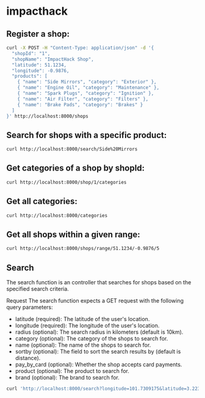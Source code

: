 # impacthack

## Register a shop:

```bash
curl -X POST -H "Content-Type: application/json" -d '{
  "shopId": "1",
  "shopName": "ImpactHack Shop",
  "latitude": 51.1234,
  "longitude": -0.9876,
  "products": [
    { "name": "Side Mirrors", "category": "Exterior" },
    { "name": "Engine Oil", "category": "Maintenance" },
    { "name": "Spark Plugs", "category": "Ignition" },
    { "name": "Air Filter", "category": "Filters" },
    { "name": "Brake Pads", "category": "Brakes" }
  ]
}' http://localhost:8000/shops
```

## Search for shops with a specific product:

```bash
curl http://localhost:8000/search/Side%20Mirrors
```

## Get categories of a shop by shopId:

```bash
curl http://localhost:8000/shop/1/categories
```

## Get all categories:

```bash
curl http://localhost:8000/categories
```

## Get all shops within a given range:

```bash
curl http://localhost:8000/shops/range/51.1234/-0.9876/5
```


## Search

The search function is an controller that searches for shops based on the specified search criteria.

Request
The search function expects a GET request with the following query parameters:

- latitude (required): The latitude of the user's location.
- longitude (required): The longitude of the user's location.
- radius (optional): The search radius in kilometers (default is 10km).
- category (optional): The category of the shops to search for.
- name (optional): The name of the shops to search for.
- sortby (optional): The field to sort the search results by (default is distance).
- pay_by_card (optional): Whether the shop accepts card payments.
- product (optional): The product to search for.
- brand (optional): The brand to search for.


```bash
curl 'http://localhost:8000/search?longitude=101.7309175&latitude=3.223186&radius=10&sortby=distance&brand=bmw&pay_by_card=1'
```